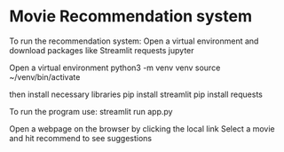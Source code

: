 # Movie Recommendation system

To run the recommendation system:
Open a virtual environment and download packages like
Streamlit
requests
jupyter

Open a virtual environment
python3 -m venv venv
source ~/venv/bin/activate

then install necessary libraries
pip install streamlit
pip install requests

To run the program use:
streamlit run app.py

Open a webpage on the browser by clicking the local link
Select a movie and hit recommend to see suggestions
